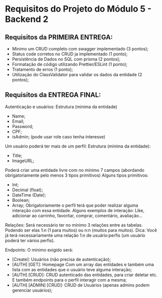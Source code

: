 # Requisitos do Projeto do Módulo 5 - Backend 2

## Requisitos da PRIMEIRA ENTREGA:

- Minimo um CRUD completo com swagger implementado (3 pontos);
- Status code corretos no CRUD ja implementado (1 ponto);
- Persistência de Dados no SQL com prisma (2 pontos);
- Formatação de código utilizando Prettier/ESLint (1 ponto);
- Tratamento de erros (1 ponto);
- Utilização do ClassValidator para validar os dados da entidade (2 pontos);

## Requisitos da ENTREGA FINAL:

Autenticação e usuários:
Estrutura (mínima da entidade)

- Name;
- Email;
- Password;
- CPF;
- isAdmin; (pode usar role caso tenha interesse)

Um usuário poderá ter mais de um perfil:
Estrutura (mínima da entidade):

- Title;
- ImageURL;

Poderá criar uma entidade livre com no mínimo 7 campos (abordando obrigatoriamente pelo menos 3 tipos primitivos)
Alguns tipos primitivos:

- Int;
- Decimal (float);
- DateTime (Date);
- Boolean;
- Array;
  Obrigatoriamente o perfil terá que poder realizar alguma interação com essa entidade.
  Alguns exemplos de interação: Like, adicionar ao carrinho, favoritar, comprar, comentário, avaliação...

Relações:
Será necessário ter no mínimo 3 relações entre as tabelas.
Podendo ser elas 1:n (1 para muitos) ou n:n (muitos para muitos).
Dica: Você já terá necessariamente uma relação 1:n de usuário:perfis (um usuário poderá ter vários perfis).

Endpoints:
O mínimo exigido será:

- [Create]: Usuários (não precisa de autenticação);
- [AUTH] [GET]: Homepage Com um array das entidades e também uma lista com as entidades que o usuário teve alguma interação;
- [AUTH] [CRUD]: CRUD autenticado das entidades, para criar deletar etc. E também endpoints para o perfil interagir com a mesma;
- [AUTH] [ADMIN] [CRUD]: CRUD de Usuários (apenas admins podem gerenciar usuários);
